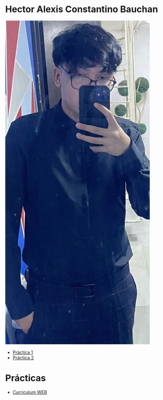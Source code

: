 # Hector Alexis Constantino Bauchan

![Foto](/Fotos/Foto1.jpg)

- [Práctica 1](practica-1.md)
- [Práctica 2](practica-2.md)
  
# Prácticas

- [Curriculum WEB](https://Copycat339.github.io/Practicas-y-Entregas/cv-web/#inicio)